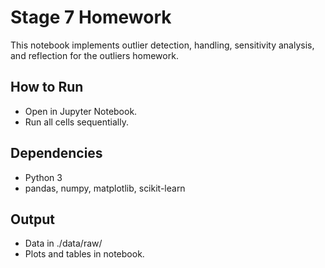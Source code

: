 # Stage 7 Homework

This notebook implements outlier detection, handling, sensitivity analysis, and reflection for the outliers homework.

## How to Run
- Open in Jupyter Notebook.
- Run all cells sequentially.

## Dependencies
- Python 3
- pandas, numpy, matplotlib, scikit-learn

## Output
- Data in ./data/raw/
- Plots and tables in notebook.